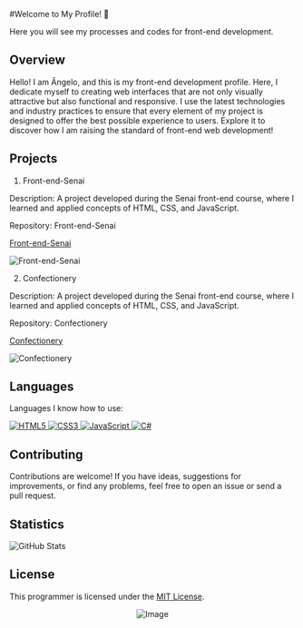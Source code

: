 #Welcome to My Profile! 🚀

Here you will see my processes and codes for front-end development.

## Overview

Hello! I am Ângelo, and this is my front-end development profile. Here, I dedicate myself to creating web interfaces that are not only visually attractive but also functional and responsive. I use the latest technologies and industry practices to ensure that every element of my project is designed to offer the best possible experience to users. Explore it to discover how I am raising the standard of front-end web development!

## Projects
1. Front-end-Senai

Description: A project developed during the Senai front-end course, where I learned and applied concepts of HTML, CSS, and JavaScript.

Repository: Front-end-Senai

[Front-end-Senai](https://github.com/Hermes-Ecaflip/Front-end-Senai)

![Front-end-Senai](https://logodownload.org/wp-content/uploads/2019/08/senai-logo-1.png)


2. Confectionery

Description: A project developed during the Senai front-end course, where I learned and applied concepts of HTML, CSS, and JavaScript.

Repository: Confectionery

[Confectionery](https://github.com/Hermes-Ecaflip/Confectionery)

![Confectionery](https://github.com/Hermes-Ecaflip/Hermes-Ecaflip/assets/166053159/c63afdfb-44a0-46d2-8f1e-446cc4b7f638)


## Languages

Languages I know how to use:

<a href="https://github.com/Hermes-Ecaflip">
    <img src="https://img.shields.io/badge/html5-%23E34F26.svg?style=for-the-badge&logo=html5&logoColor=white" alt="HTML5">
</a>

<a href="https://github.com/Hermes-Ecaflip">
    <img src="https://img.shields.io/badge/css3-%231572B6.svg?style=for-the-badge&logo=css3&logoColor=white" alt="CSS3">
</a>

<a href="https://github.com/Hermes-Ecaflip">
    <img src="https://img.shields.io/badge/javascript-%23323330.svg?style=for-the-badge&logo=javascript&logoColor=%#8B7765" alt="JavaScript">
</a>

<a href="https://github.com/Hermes-Ecaflip">
    <img src="https://img.shields.io/badge/c%23-%23239120.svg?style=for-the-badge&logo=c-sharp&logoColor=white" alt="C#">
</a>


## Contributing

Contributions are welcome! If you have ideas, suggestions for improvements, or find any problems, feel free to open an issue or send a pull request.

## Statistics

![GitHub Stats](https://github-readme-stats.vercel.app/api?username=Hermes-Ecaflip&show_icons=true&theme=radical)


## License

This programmer is licensed under the [MIT License](LICENSE).

<div align = "center">

![Image](https://github.com/Hermes-Ecaflip/Hermes-Ecaflip/assets/166053159/672576c1-f60b-4dc7-95f9-e78616db39e3)

</div>
